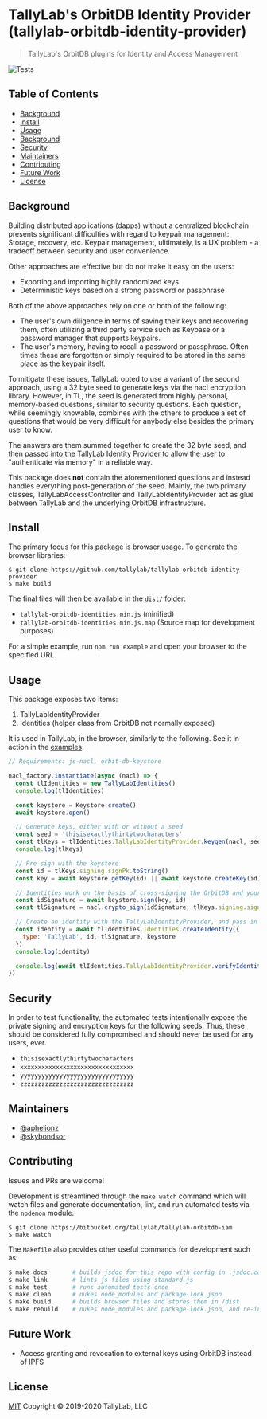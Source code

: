 # TallyLab's OrbitDB Identity Provider (tallylab-orbitdb-identity-provider)

> TallyLab's OrbitDB plugins for Identity and Access Management

![Tests](https://github.com/tallylab/tallylab-orbitdb-identity-provider/workflows/Tests/badge.svg?branch=master)

## Table of Contents

- [Background](#background)
- [Install](#install)
- [Usage](#usage)
- [Background](#background)
- [Security](#security)
- [Maintainers](#maintainers)
- [Contributing](#contributing)
- [Future Work](#future-work)
- [License](#license)

## Background

Building distributed applications (dapps) without a centralized blockchain presents
significant difficulties with regard to keypair management: Storage, recovery, etc. Keypair
management, ulitimately, is a UX problem - a tradeoff between security and user convenience.

Other approaches are effective but do not make it easy on the users:
- Exporting and importing highly randomized keys
- Deterministic keys based on a strong password or passphrase

Both of the above approaches rely on one or both of the following:
- The user's own diligence in terms of saving their keys and recovering them, often utilizing
a third party service such as Keybase or a password manager that supports keypairs.
- The user's memory, having to recall a password or passphrase. Often times these are forgotten
or simply required to be stored in the same place as the keypair itself.

To mitigate these issues, TallyLab opted to use a variant of the second approach, using a
32 byte seed to generate keys via the nacl encryption library. However, in TL, the seed is
generated from highly personal, memory-based questions, similar to security questions.
Each question, while seemingly knowable, combines with the others to produce a set of
questions that would be very difficult for anybody else besides the primary user to know.

The answers are them summed together to create the 32 byte seed, and then passed into the
TallyLab Identity Provider to allow the user to "authenticate via memory" in a reliable way.

This package does **not** contain the aforementioned questions and instead handles everything
post-generation of the seed. Mainly, the two primary classes, TallyLabAccessController and
TallyLabIdentityProvider act as glue between TallyLab and the underlying OrbitDB infrastructure.

## Install

The primary focus for this package is browser usage. To generate the browser libraries:

```
$ git clone https://github.com/tallylab/tallylab-orbitdb-identity-provider
$ make build
```

The final files will then be available in the `dist/` folder:

- `tallylab-orbitdb-identities.min.js` (minified)
- `tallylab-orbitdb-identities.min.js.map` (Source map for development purposes)

For a simple example, run `npm run example` and open your browser to the specified URL.

## Usage

This package exposes two items:
1. TallyLabIdentityProvider
2. Identities (helper class from OrbitDB not normally exposed)

It is used in TallyLab, in the browser, similarly to the following. See it in action in the
[examples](./examples):

```JavaScript
// Requirements: js-nacl, orbit-db-keystore

nacl_factory.instantiate(async (nacl) => {
  const tlIdentities = new TallyLabIdentities()
  console.log(tlIdentities)

  const keystore = Keystore.create()
  await keystore.open()

  // Generate keys, either with or without a seed
  const seed = 'thisisexactlythirtytwocharacters'
  const tlKeys = tlIdentities.TallyLabIdentityProvider.keygen(nacl, seed)
  console.log(tlKeys)

  // Pre-sign with the keystore
  const id = tlKeys.signing.signPk.toString()
  const key = await keystore.getKey(id) || await keystore.createKey(id)

  // Identities work on the basis of cross-signing the OrbitDB and your provided keys
  const idSignature = await keystore.sign(key, id)
  const tlSignature = nacl.crypto_sign(idSignature, tlKeys.signing.signSk)

  // Create an identity with the TallyLabIdentityProvider, and pass in the keystore
  const identity = await tlIdentities.Identities.createIdentity({
    type: 'TallyLab', id, tlSignature, keystore
  })
  console.log(identity)

  console.log(await tlIdentities.TallyLabIdentityProvider.verifyIdentity(identity))
})
```

## Security

In order to test functionality, the automated tests intentionally expose the private signing
and encryption keys for the following seeds. Thus, these should be considered fully
compromised and should never be used for any users, ever.

- `thisisexactlythirtytwocharacters`
- `xxxxxxxxxxxxxxxxxxxxxxxxxxxxxxxx`
- `yyyyyyyyyyyyyyyyyyyyyyyyyyyyyyyy`
- `zzzzzzzzzzzzzzzzzzzzzzzzzzzzzzzz`

## Maintainers

- [@aphelionz](https://github.com/aphelionz)
- [@skybondsor](https://github.com/skybondsor)

## Contributing

Issues and PRs are welcome!

Development is streamlined through the `make watch` command which will watch files
and generate documentation, lint, and run automated tests via the `nodemon` module.

```
$ git clone https://bitbucket.org/tallylab/tallylab-orbitdb-iam
$ make watch
```

The `Makefile` also provides other useful commands for development such as:

```bash
$ make docs       # builds jsdoc for this repo with config in .jsdoc.config.js
$ make link       # lints js files using standard.js
$ make test       # runs automated tests once
$ make clean      # nukes node_modules and package-lock.json
$ make build      # builds browser files and stores them in /dist
$ make rebuild    # nukes node_modules and package-lock.json, and re-installs dependencies
```

## Future Work

- Access granting and revocation to external keys using OrbitDB instead of IPFS

## License

[MIT](./LICENSE) Copyright © 2019-2020 TallyLab, LLC
